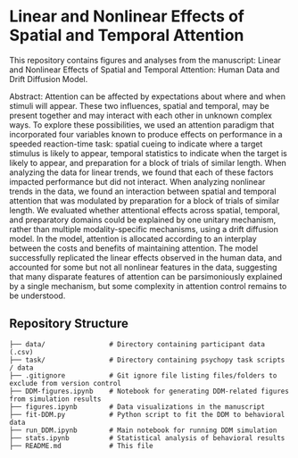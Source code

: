 # Linear and Nonlinear Effects of Spatial and Temporal Attention

This repository contains figures and analyses from the manuscript: Linear and Nonlinear Effects of Spatial and 
Temporal Attention: Human Data and Drift Diffusion Model. 

Abstract:
Attention can be affected by expectations about where and when stimuli will appear. These two influences, spatial and temporal, 
may be present together and may interact with each other in unknown complex ways. To explore these possibilities, we used an 
attention paradigm that incorporated four variables known to produce effects on performance in a speeded reaction-time task: 
spatial cueing to indicate where a target stimulus is likely to appear, temporal statistics to indicate when the target is likely 
to appear, and preparation for a block of trials of similar length. When analyzing the data for linear trends, we found that each 
of these factors impacted performance but did not interact. When analyzing nonlinear trends in the data, we found an interaction 
between spatial and temporal attention that was modulated by preparation for a block of trials of similar length. We evaluated 
whether attentional effects across spatial, temporal, and preparatory domains could be explained by one unitary mechanism, rather 
than multiple modality-specific mechanisms, using a drift diffusion model. In the model, attention is allocated according to an 
interplay between the costs and benefits of maintaining attention. The model successfully replicated the linear effects observed 
in the human data, and accounted for some but not all nonlinear features in the data, suggesting that many disparate features of 
attention can be parsimoniously explained by a single mechanism, but some complexity in attention control remains to be 
understood. 

## Repository Structure
```text
├── data/                # Directory containing participant data (.csv)
├── task/                # Directory containing psychopy task scripts / data
├── .gitignore           # Git ignore file listing files/folders to exclude from version control
├── DDM-figures.ipynb    # Notebook for generating DDM-related figures from simulation results
├── figures.ipynb        # Data visualizations in the manuscript
├── fit-DDM.py           # Python script to fit the DDM to behavioral data
├── run_DDM.ipynb        # Main notebook for running DDM simulation
├── stats.ipynb          # Statistical analysis of behavioral results
├── README.md            # This file


